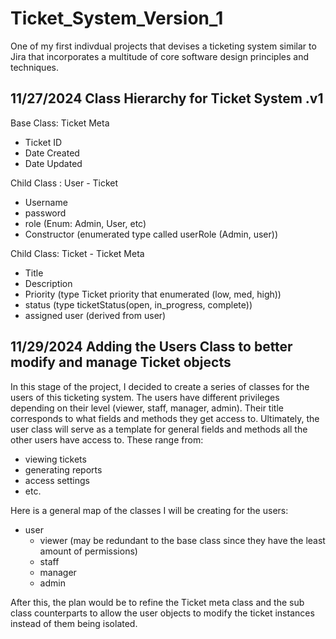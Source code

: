# Ticket_System_Version_1
One of my first indivdual projects that devises a ticketing system similar to Jira that incorporates a multitude of core software design principles and techniques.



11/27/2024
Class Hierarchy for Ticket System .v1
------------------------------------

Base Class: Ticket Meta
- Ticket ID
- Date Created
- Date Updated

Child Class : User - Ticket
- Username
- password
- role (Enum: Admin, User, etc)
- Constructor (enumerated type called userRole (Admin, user))

Child Class: Ticket - Ticket Meta 
- Title
- Description
- Priority (type Ticket priority that enumerated (low, med, high))
- status (type ticketStatus(open, in_progress, complete))
- assigned user (derived from user)


11/29/2024
Adding the Users Class to better modify and manage Ticket objects
------------------------------------
In this stage of the project, I decided to create a series of classes for the users of this ticketing system. The users have different privileges depending
on their level (viewer, staff, manager, admin). Their title corresponds to what fields and methods they get access to. Ultimately, the user class will serve as a template for general fields and methods all the other users have access to. These range from:
- viewing tickets
- generating reports
- access settings
- etc.

Here is a general map of the classes I will be creating for the users:
- user 
  - viewer (may be redundant to the base class since they have the least amount of permissions)
  - staff
  - manager
  - admin

After this, the plan would be to refine the Ticket meta class and the sub class counterparts to allow the user objects to modify the ticket instances instead of them being isolated.


